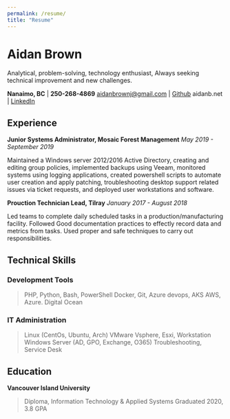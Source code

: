 ```yaml
---
permalink: /resume/
title: "Resume"
---
```


# Aidan Brown

Analytical, problem-solving, technology enthusiast,
Always seeking technical improvement and new challenges. 


**Nanaimo, BC**        |  **250-268-4869**
aidanbrownj@gmail.com  |  [Github](https://github.com/h4wk590) 
aidanb.net             |  [LinkedIn](https://ca.linkedin.com/in/aidan-brown-8312a7181)

## Experience

**Junior Systems Administrator, Mosaic Forest Management**
*May 2019 - September 2019*

Maintained  a Windows server 2012/2016 Active Directory, creating and editing group policies, implemented backups using Veeam, monitored systems using logging applications, created powershell scripts to automate user creation and apply patching, troubleshooting desktop support related issues via ticket requests, and deployed user workstations and software.

**Prouction Technician Lead, Tilray**
*January 2017 - August 2018*

Led teams to complete daily scheduled tasks in a production/manufacturing facility. Followed Good documentation practices to effectly record data and metrics from tasks. Used proper and safe techniques to carry out responsibilities. 


## Technical Skills

### Development Tools

> PHP, Python, Bash, PowerShell
> Docker, Git, Azure devops, AKS
> AWS, Azure. Digital Ocean

### IT Administration

> Linux (CentOs, Ubuntu, Arch)
> VMware Vsphere, Esxi, Workstation
> Windows Server (AD, GPO, Exchange, O365)
> Troubleshooting, Service Desk

## Education

**Vancouver Island University**
> Diploma, Information Technology & Applied Systems
> Graduated 2020, 3.8 GPA




